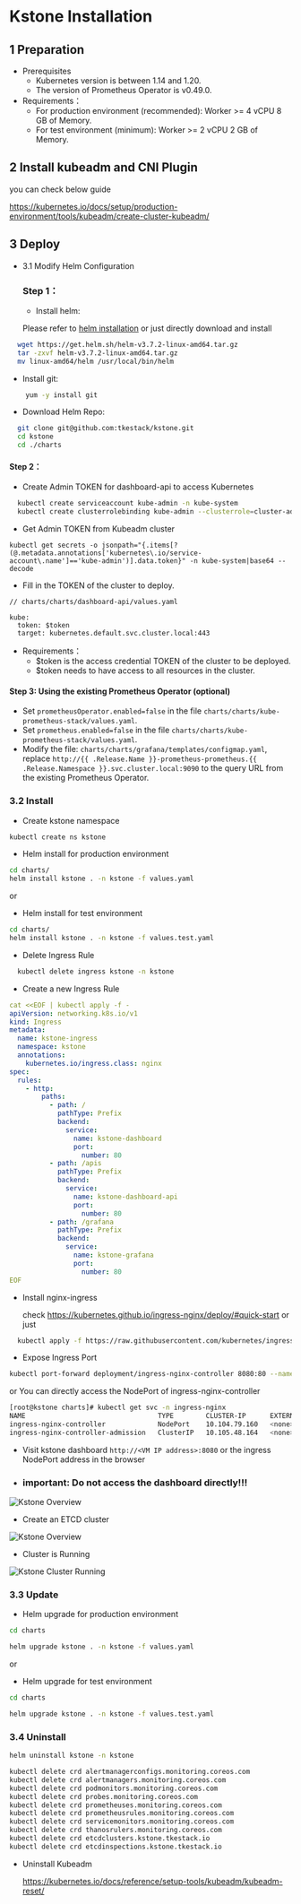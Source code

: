# Kstone Installation	

## 1 Preparation

- Prerequisites
  - Kubernetes version is between 1.14 and 1.20.
  - The version of Prometheus Operator is v0.49.0.
- Requirements：
  - For production environment (recommended): Worker >= 4 vCPU 8 GB of Memory.
  - For test environment (minimum): Worker >= 2 vCPU 2 GB of Memory.

## 2 Install kubeadm and CNI Plugin

you can check below guide

https://kubernetes.io/docs/setup/production-environment/tools/kubeadm/create-cluster-kubeadm/

## 3 Deploy

- 3.1 Modify Helm Configuration

  ### Step 1：

  - Install helm:

  Please refer to [helm installation](https://helm.sh/docs/intro/install/) or just directly download and install

```bash
  wget https://get.helm.sh/helm-v3.7.2-linux-amd64.tar.gz 
  tar -zxvf helm-v3.7.2-linux-amd64.tar.gz
  mv linux-amd64/helm /usr/local/bin/helm
```
  
  - Install git:
  
```bash
    yum -y install git
```

  - Download Helm Repo:
  
```bash
  git clone git@github.com:tkestack/kstone.git
  cd kstone
  cd ./charts
```

####       Step 2：

- Create Admin TOKEN for dashboard-api to access Kubernetes

```bash
  kubectl create serviceaccount kube-admin -n kube-system
  kubectl create clusterrolebinding kube-admin --clusterrole=cluster-admin --serviceaccount=kube-system:kube-admin
```

- Get Admin TOKEN from Kubeadm cluster

```
kubectl get secrets -o jsonpath="{.items[?(@.metadata.annotations['kubernetes\.io/service-account\.name']=='kube-admin')].data.token}" -n kube-system|base64 --decode
```

- Fill in the TOKEN of the cluster to deploy.

```
// charts/charts/dashboard-api/values.yaml

kube:
  token: $token
  target: kubernetes.default.svc.cluster.local:443
```

- Requirements：
  - $token is the access credential TOKEN of the cluster to be deployed.
  - $token needs to have access to all resources in the cluster.

#### Step 3: Using the existing Prometheus Operator (optional)

- Set `prometheusOperator.enabled=false` in the file `charts/charts/kube-prometheus-stack/values.yaml`.
- Set `prometheus.enabled=false` in the file `charts/charts/kube-prometheus-stack/values.yaml`.
- Modify the file: `charts/charts/grafana/templates/configmap.yaml`, replace `http://{{ .Release.Name }}-prometheus-prometheus.{{ .Release.Namespace }}.svc.cluster.local:9090` to the query URL from the existing Prometheus Operator.

### 3.2 Install

- Create kstone namespace

```bash
kubectl create ns kstone
```

- Helm install for production environment

```bash
cd charts/
helm install kstone . -n kstone -f values.yaml
```

or

- Helm install for test environment

```bash
cd charts/
helm install kstone . -n kstone -f values.test.yaml
```

- Delete Ingress Rule

```bash
  kubectl delete ingress kstone -n kstone
```

- Create a new Ingress Rule

```yaml
cat <<EOF | kubectl apply -f -
apiVersion: networking.k8s.io/v1
kind: Ingress
metadata:
  name: kstone-ingress
  namespace: kstone
  annotations:
    kubernetes.io/ingress.class: nginx
spec:
  rules:
    - http:
        paths:
          - path: /
            pathType: Prefix
            backend:
              service:
                name: kstone-dashboard
                port:
                  number: 80
          - path: /apis
            pathType: Prefix
            backend:
              service:
                name: kstone-dashboard-api
                port:
                  number: 80
          - path: /grafana
            pathType: Prefix
            backend:
              service:
                name: kstone-grafana
                port:
                  number: 80
EOF
```

- Install nginx-ingress

  check https://kubernetes.github.io/ingress-nginx/deploy/#quick-start  or just

```bash
  kubectl apply -f https://raw.githubusercontent.com/kubernetes/ingress-nginx/controller-v1.1.0/deploy/static/provider/baremetal/deploy.yaml
```

- Expose Ingress Port

```bash
kubectl port-forward deployment/ingress-nginx-controller 8080:80 --namespace ingress-nginx --address 0.0.0.0
```

  or You can directly access the NodePort of ingress-nginx-controller

```bash
[root@kstone charts]# kubectl get svc -n ingress-nginx
NAME                                 TYPE        CLUSTER-IP      EXTERNAL-IP   PORT(S)                      AGE
ingress-nginx-controller             NodePort    10.104.79.160   <none>        80:30700/TCP,443:31221/TCP   40h
ingress-nginx-controller-admission   ClusterIP   10.105.48.164   <none>        443/TCP        
```

- Visit kstone dashboard `http://<VM IP address>:8080` or the ingress NodePort address in the browser  

- ### important: Do not access the dashboard directly!!!

![Kstone Overview](../images/kstone-overview.png)

- Create an ETCD cluster

![Kstone Overview](../images/kstone-etcd-cluster-create.png)

- Cluster is Running

![Kstone Cluster Running](../images/kstone-etcd-cluster-running.png)

### 3.3 Update

- Helm upgrade for production environment

```bash
cd charts

helm upgrade kstone . -n kstone -f values.yaml
```

or

- Helm upgrade for test environment

```bash
cd charts

helm upgrade kstone . -n kstone -f values.test.yaml
```

### 3.4 Uninstall

```bash
helm uninstall kstone -n kstone

kubectl delete crd alertmanagerconfigs.monitoring.coreos.com
kubectl delete crd alertmanagers.monitoring.coreos.com
kubectl delete crd podmonitors.monitoring.coreos.com
kubectl delete crd probes.monitoring.coreos.com
kubectl delete crd prometheuses.monitoring.coreos.com
kubectl delete crd prometheusrules.monitoring.coreos.com
kubectl delete crd servicemonitors.monitoring.coreos.com
kubectl delete crd thanosrulers.monitoring.coreos.com
kubectl delete crd etcdclusters.kstone.tkestack.io
kubectl delete crd etcdinspections.kstone.tkestack.io
```

- Uninstall Kubeadm 

  https://kubernetes.io/docs/reference/setup-tools/kubeadm/kubeadm-reset/

